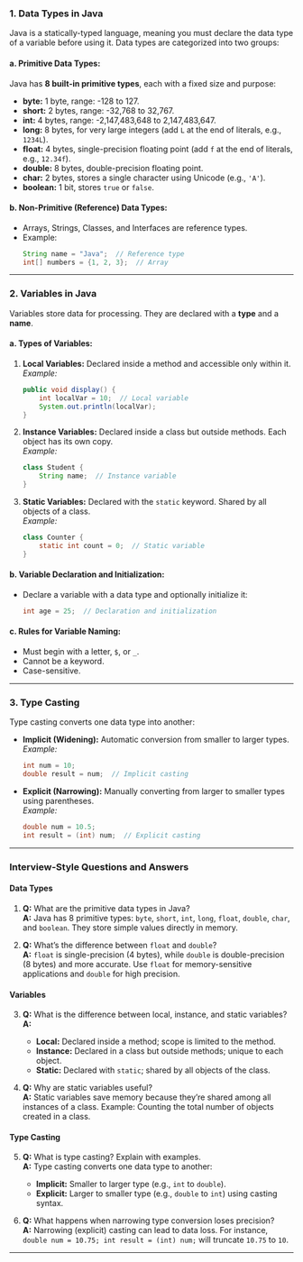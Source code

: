 
### **1. Data Types in Java**

Java is a statically-typed language, meaning you must declare the data type of a variable before using it. Data types are categorized into two groups:

#### **a. Primitive Data Types:**
Java has **8 built-in primitive types**, each with a fixed size and purpose:
- **byte:** 1 byte, range: -128 to 127.
- **short:** 2 bytes, range: -32,768 to 32,767.
- **int:** 4 bytes, range: -2,147,483,648 to 2,147,483,647.
- **long:** 8 bytes, for very large integers (add `L` at the end of literals, e.g., `1234L`).
- **float:** 4 bytes, single-precision floating point (add `f` at the end of literals, e.g., `12.34f`).
- **double:** 8 bytes, double-precision floating point.
- **char:** 2 bytes, stores a single character using Unicode (e.g., `'A'`).
- **boolean:** 1 bit, stores `true` or `false`.

#### **b. Non-Primitive (Reference) Data Types:**
- Arrays, Strings, Classes, and Interfaces are reference types.
- Example:  
  ```java
  String name = "Java";  // Reference type
  int[] numbers = {1, 2, 3};  // Array
  ```

---

### **2. Variables in Java**

Variables store data for processing. They are declared with a **type** and a **name**.

#### **a. Types of Variables:**
1. **Local Variables:** Declared inside a method and accessible only within it.  
   *Example:*  
   ```java
   public void display() {
       int localVar = 10;  // Local variable
       System.out.println(localVar);
   }
   ```

2. **Instance Variables:** Declared inside a class but outside methods. Each object has its own copy.  
   *Example:*  
   ```java
   class Student {
       String name;  // Instance variable
   }
   ```

3. **Static Variables:** Declared with the `static` keyword. Shared by all objects of a class.  
   *Example:*  
   ```java
   class Counter {
       static int count = 0;  // Static variable
   }
   ```

#### **b. Variable Declaration and Initialization:**
- Declare a variable with a data type and optionally initialize it:  
  ```java
  int age = 25;  // Declaration and initialization
  ```

#### **c. Rules for Variable Naming:**
- Must begin with a letter, `$`, or `_`.
- Cannot be a keyword.
- Case-sensitive.

---

### **3. Type Casting**
Type casting converts one data type into another:
- **Implicit (Widening):** Automatic conversion from smaller to larger types.  
  *Example:*  
  ```java
  int num = 10;
  double result = num;  // Implicit casting
  ```
- **Explicit (Narrowing):** Manually converting from larger to smaller types using parentheses.  
  *Example:*  
  ```java
  double num = 10.5;
  int result = (int) num;  // Explicit casting
  ```

---

### **Interview-Style Questions and Answers**

#### **Data Types**
1. **Q:** What are the primitive data types in Java?  
   **A:** Java has 8 primitive types: `byte`, `short`, `int`, `long`, `float`, `double`, `char`, and `boolean`. They store simple values directly in memory.

2. **Q:** What’s the difference between `float` and `double`?  
   **A:** `float` is single-precision (4 bytes), while `double` is double-precision (8 bytes) and more accurate. Use `float` for memory-sensitive applications and `double` for high precision.

#### **Variables**
3. **Q:** What is the difference between local, instance, and static variables?  
   **A:**  
   - **Local:** Declared inside a method; scope is limited to the method.  
   - **Instance:** Declared in a class but outside methods; unique to each object.  
   - **Static:** Declared with `static`; shared by all objects of the class.

4. **Q:** Why are static variables useful?  
   **A:** Static variables save memory because they’re shared among all instances of a class. Example: Counting the total number of objects created in a class.

#### **Type Casting**
5. **Q:** What is type casting? Explain with examples.  
   **A:** Type casting converts one data type to another:
   - **Implicit:** Smaller to larger type (e.g., `int` to `double`).  
   - **Explicit:** Larger to smaller type (e.g., `double` to `int`) using casting syntax.

6. **Q:** What happens when narrowing type conversion loses precision?  
   **A:** Narrowing (explicit) casting can lead to data loss. For instance, `double num = 10.75; int result = (int) num;` will truncate `10.75` to `10`.

---
